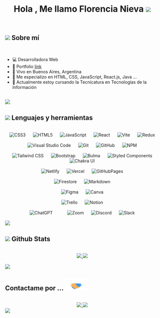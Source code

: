 <h1 align="center"><b>Hola , Me llamo Florencia Nieva </b><img src="https://media.giphy.com/media/hvRJCLFzcasrR4ia7z/giphy.gif" width="35"></h1>

<br>
	
## <picture><img src="https://media.giphy.com/media/ObNTw8Uzwy6KQ/giphy.gif" width = 30px></picture> **Sobre mí**

<br>

- 💻 Desarrolladora Web
- 🔗 Portfolio [link](https://portfolio-florencianieva.vercel.app/)
- 📌 Vivo en Buenos Aires, Argentina
- 🎯 Me especializo en HTML, CSS, JavaScript, React.js, Java ...
- 🌱 Actualmente estoy cursando la Tecnicatura en Tecnologías de la Información

<br>

<img src="https://user-images.githubusercontent.com/73097560/115834477-dbab4500-a447-11eb-908a-139a6edaec5c.gif">

<br>

## <img src="https://media2.giphy.com/media/QssGEmpkyEOhBCb7e1/giphy.gif?cid=ecf05e47a0n3gi1bfqntqmob8g9aid1oyj2wr3ds3mg700bl&rid=giphy.gif" width ="25"><b> Lenguajes y herramientas </b>
<br>
<div align="center">
  <img src="https://img.shields.io/badge/css3-%231572B6.svg?style=for-the-badge&logo=css3&logoColor=white" alt="CSS3" style="margin: 0 10px;">
  <img src="https://img.shields.io/badge/html5-%23E34F26.svg?style=for-the-badge&logo=html5&logoColor=white" alt="HTML5" style="margin: 0 10px;">
  <img src="https://img.shields.io/badge/javascript-%23323330.svg?style=for-the-badge&logo=javascript&logoColor=%23F7DF1E" alt="JavaScript" style="margin: 0 10px;">
  <img src="https://img.shields.io/badge/react-%2320232a.svg?style=for-the-badge&logo=react&logoColor=%2361DAFB" alt="React" style="margin: 0 10px;">
  <img src="https://img.shields.io/badge/vite-%23646CFF.svg?style=for-the-badge&logo=vite&logoColor=white" alt="Vite" style="margin: 0 10px;">
  <img src="https://img.shields.io/badge/redux-%23593d88.svg?style=for-the-badge&logo=redux&logoColor=white" alt="Redux" style="margin: 0 10px;">
</div>

<br>
<div align="center">
  <img src="https://img.shields.io/badge/Visual%20Studio%20Code-0078d7.svg?style=for-the-badge&logo=visual-studio-code&logoColor=white" alt="Visual Studio Code" style="margin: 0 10px;">
  <img src="https://img.shields.io/badge/git-%23F05033.svg?style=for-the-badge&logo=git&logoColor=white" alt="Git" style="margin: 0 10px;">
  <img src="https://img.shields.io/badge/github-%23121011.svg?style=for-the-badge&logo=github&logoColor=white" alt="GitHub" style="margin: 0 10px;">
  <img src="https://img.shields.io/badge/NPM-%23CB3837.svg?style=for-the-badge&logo=npm&logoColor=white" alt="NPM" style="margin: 0 10px;">
</div>

<br>

<div align="center">
  <img src="https://img.shields.io/badge/tailwindcss-%2338B2AC.svg?style=for-the-badge&logo=tailwind-css&logoColor=white" alt="Tailwind CSS" style="margin: 0 10px;">
  <img src="https://img.shields.io/badge/bootstrap-%238511FA.svg?style=for-the-badge&logo=bootstrap&logoColor=white" alt="Bootstrap" style="margin: 0 10px;">
  <img src="https://img.shields.io/badge/bulma-00D0B1?style=for-the-badge&logo=bulma&logoColor=white" alt="Bulma" style="margin: 0 10px;">
  <img src="https://img.shields.io/badge/styled--components-DB7093?style=for-the-badge&logo=styled-components&logoColor=white" alt="Styled Components" style="margin: 0 10px;">
  <img src="https://img.shields.io/badge/chakra-%234ED1C5.svg?style=for-the-badge&logo=chakraui&logoColor=white" alt="Chakra UI" style="margin: 0 10px;">
</div>

<br>

<div align="center">
  <img src="https://img.shields.io/badge/netlify-%23000000.svg?style=for-the-badge&logo=netlify&logoColor=#00C7B7" alt="Netlify" style="margin: 0 10px;">
  <img src="https://img.shields.io/badge/vercel-%23000000.svg?style=for-the-badge&logo=vercel&logoColor=white" alt="Vercel" style="margin: 0 10px;">
  <img src="https://img.shields.io/badge/github%20pages-121013?style=for-the-badge&logo=github&logoColor=white" alt="GitHubPages" style="margin: 0 10px;">
</div>

<br>

<div align="center">
  <img src="https://img.shields.io/badge/firebase-a08021?style=for-the-badge&logo=firebase&logoColor=ffcd34" alt="Firestore" style="margin: 0 10px;">
  <img src="https://img.shields.io/badge/markdown-%23000000.svg?style=for-the-badge&logo=markdown&logoColor=white" alt="Markdown" style="margin: 0 10px;">
</div>

<br>

<div align="center">	
  <img src="https://img.shields.io/badge/figma-%23F24E1E.svg?style=for-the-badge&logo=figma&logoColor=white" alt="Figma" style="margin: 0 10px;">
  <img src="https://img.shields.io/badge/Canva-%2300C4CC.svg?style=for-the-badge&logo=Canva&logoColor=white" alt="Canva" style="margin: 0 10px;">
</div>

<br>

<div align="center">
  <img src="https://img.shields.io/badge/Trello-%23026AA7.svg?style=for-the-badge&logo=Trello&logoColor=white" alt="Trello" style="margin: 0 10px;">
  <img src="https://img.shields.io/badge/Notion-%23000000.svg?style=for-the-badge&logo=notion&logoColor=white" alt="Notion" style="margin: 0 10px;">
</div>

<br>

<div align="center">
  <img src="https://img.shields.io/badge/chatGPT-74aa9c?style=for-the-badge&logo=openai&logoColor=white" alt="ChatGPT" style="margin: 0 10px;">
  <img src="https://img.shields.io/badge/Google%20Meet-00897B?style=for-the-badge&logo=google-meet&logoColor=white"Google Meet alt="" style="margin: 0 10px;">
  <img src="https://img.shields.io/badge/Zoom-2D8CFF?style=for-the-badge&logo=zoom&logoColor=white" alt="Zoom" style="margin: 0 10px;">
  <img src="https://img.shields.io/badge/Discord-%235865F2.svg?style=for-the-badge&logo=discord&logoColor=white" alt="Discord" style="margin: 0 10px;">
  <img src="https://img.shields.io/badge/Slack-4A154B?style=for-the-badge&logo=slack&logoColor=white" alt="Slack" style="margin: 0 10px;">
</div>

<br>

<img src="https://user-images.githubusercontent.com/73097560/115834477-dbab4500-a447-11eb-908a-139a6edaec5c.gif">

<br>


## <img src="https://media.giphy.com/media/iY8CRBdQXODJSCERIr/giphy.gif" width="35"><b> Github Stats </b>
<br>

<div align="center">

<a href="https://github.com/FlorenciaNieva/">
  <img height="180em" src="https://github-readme-stats-eight-theta.vercel.app/api?username=FlorenciaNieva&show_icons=true&theme=algolia&include_all_commits=true&count_private=true"/>
  <img height="180em" src="https://github-readme-stats-eight-theta.vercel.app/api/top-langs/?username=FlorenciaNieva&layout=compact&langs_count=8&theme=algolia"/>

</a>
</div>

<br>

<img src="https://user-images.githubusercontent.com/73097560/115834477-dbab4500-a447-11eb-908a-139a6edaec5c.gif">

<br>

## <b align="center"> Contactame por ...</b><img src="https://github.com/0xAbdulKhalid/0xAbdulKhalid/raw/main/assets/mdImages/handshake.gif" width ="80">
<br>

<div align='center'>
  <a href="https://www.linkedin.com/in/florencianievaa/" target="_blank">
    <img src="https://skillicons.dev/icons?i=linkedin&perline=14" />
  </a>

  <a href="mailto:florencianieva930@gmail.com" target="_blank">
    <img src="https://skillicons.dev/icons?i=gmail&perline=14" />
  </a>
</div>

<img src="https://user-images.githubusercontent.com/73097560/115834477-dbab4500-a447-11eb-908a-139a6edaec5c.gif">
